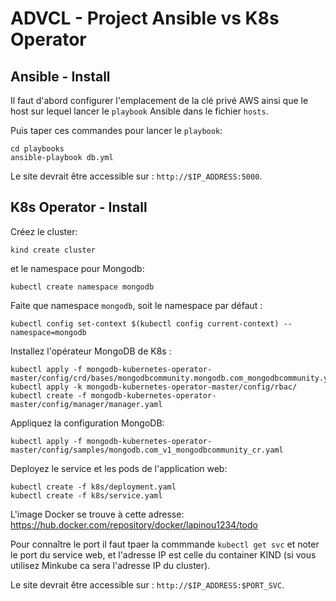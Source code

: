 # ADVCL - Project Ansible vs K8s Operator

## Ansible - Install
Il faut d'abord configurer l'emplacement de la clé privé AWS ainsi que le host sur lequel lancer le `playbook` Ansible dans le fichier `hosts`.

Puis taper ces commandes pour lancer le `playbook`:
```
cd playbooks
ansible-playbook db.yml
```

Le site devrait être accessible sur : `http://$IP_ADDRESS:5000`.

## K8s Operator - Install
Créez le cluster:
```
kind create cluster
```

et le namespace pour Mongodb:
```
kubectl create namespace mongodb
```

Faite que namespace `mongodb`, soit le namespace par défaut :
```
kubectl config set-context $(kubectl config current-context) --namespace=mongodb
```

Installez l'opérateur MongoDB de K8s :
```
kubectl apply -f mongodb-kubernetes-operator-master/config/crd/bases/mongodbcommunity.mongodb.com_mongodbcommunity.yaml
kubectl apply -k mongodb-kubernetes-operator-master/config/rbac/
kubectl create -f mongodb-kubernetes-operator-master/config/manager/manager.yaml
```

Appliquez la configuration MongoDB:
```
kubectl apply -f mongodb-kubernetes-operator-master/config/samples/mongodb.com_v1_mongodbcommunity_cr.yaml
```

Deployez le service et les pods de l'application web:
```
kubectl create -f k8s/deployment.yaml
kubectl create -f k8s/service.yaml
```

L'image Docker se trouve à cette adresse: https://hub.docker.com/repository/docker/lapinou1234/todo

Pour connaître le port il faut tpaer la commmande `kubectl get svc` et noter le port du service web, et l'adresse IP est celle du container KIND (si vous utilisez Minkube ca sera l'adresse IP du cluster).

Le site devrait être accessible sur : `http://$IP_ADDRESS:$PORT_SVC`.